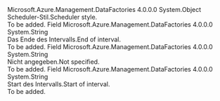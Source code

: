 <Type Name="SchedulerStyle" FullName="Microsoft.Azure.Management.DataFactories.Common.Models.SchedulerStyle">
  <TypeSignature Language="C#" Value="public static class SchedulerStyle" />
  <TypeSignature Language="ILAsm" Value=".class public auto ansi abstract sealed beforefieldinit SchedulerStyle extends System.Object" />
  <TypeSignature Language="DocId" Value="T:Microsoft.Azure.Management.DataFactories.Common.Models.SchedulerStyle" />
  <TypeSignature Language="VB.NET" Value="Public Class SchedulerStyle" />
  <TypeSignature Language="F#" Value="type SchedulerStyle = class" />
  <AssemblyInfo>
    <AssemblyName>Microsoft.Azure.Management.DataFactories</AssemblyName>
    <AssemblyVersion>4.0.0.0</AssemblyVersion>
  </AssemblyInfo>
  <Base>
    <BaseTypeName>System.Object</BaseTypeName>
  </Base>
  <Interfaces />
  <Docs>
    <summary>
            <span data-ttu-id="7e625-101">Scheduler-Stil.</span><span class="sxs-lookup"><span data-stu-id="7e625-101">Scheduler style.</span></span>
            </summary>
    <remarks>To be added.</remarks>
  </Docs>
  <Members>
    <Member MemberName="EndOfInterval">
      <MemberSignature Language="C#" Value="public const string EndOfInterval;" />
      <MemberSignature Language="ILAsm" Value=".field public static literal string EndOfInterval" />
      <MemberSignature Language="DocId" Value="F:Microsoft.Azure.Management.DataFactories.Common.Models.SchedulerStyle.EndOfInterval" />
      <MemberSignature Language="VB.NET" Value="Public Const EndOfInterval As String " />
      <MemberSignature Language="F#" Value="val mutable EndOfInterval : string" Usage="Microsoft.Azure.Management.DataFactories.Common.Models.SchedulerStyle.EndOfInterval" />
      <MemberType>Field</MemberType>
      <AssemblyInfo>
        <AssemblyName>Microsoft.Azure.Management.DataFactories</AssemblyName>
        <AssemblyVersion>4.0.0.0</AssemblyVersion>
      </AssemblyInfo>
      <ReturnValue>
        <ReturnType>System.String</ReturnType>
      </ReturnValue>
      <Docs>
        <summary>
            <span data-ttu-id="7e625-102">Das Ende des Intervalls.</span><span class="sxs-lookup"><span data-stu-id="7e625-102">End of interval.</span></span>
            </summary>
        <remarks>To be added.</remarks>
      </Docs>
    </Member>
    <Member MemberName="NotSpecified">
      <MemberSignature Language="C#" Value="public const string NotSpecified;" />
      <MemberSignature Language="ILAsm" Value=".field public static literal string NotSpecified" />
      <MemberSignature Language="DocId" Value="F:Microsoft.Azure.Management.DataFactories.Common.Models.SchedulerStyle.NotSpecified" />
      <MemberSignature Language="VB.NET" Value="Public Const NotSpecified As String " />
      <MemberSignature Language="F#" Value="val mutable NotSpecified : string" Usage="Microsoft.Azure.Management.DataFactories.Common.Models.SchedulerStyle.NotSpecified" />
      <MemberType>Field</MemberType>
      <AssemblyInfo>
        <AssemblyName>Microsoft.Azure.Management.DataFactories</AssemblyName>
        <AssemblyVersion>4.0.0.0</AssemblyVersion>
      </AssemblyInfo>
      <ReturnValue>
        <ReturnType>System.String</ReturnType>
      </ReturnValue>
      <Docs>
        <summary>
            <span data-ttu-id="7e625-103">Nicht angegeben.</span><span class="sxs-lookup"><span data-stu-id="7e625-103">Not specified.</span></span>
            </summary>
        <remarks>To be added.</remarks>
      </Docs>
    </Member>
    <Member MemberName="StartOfInterval">
      <MemberSignature Language="C#" Value="public const string StartOfInterval;" />
      <MemberSignature Language="ILAsm" Value=".field public static literal string StartOfInterval" />
      <MemberSignature Language="DocId" Value="F:Microsoft.Azure.Management.DataFactories.Common.Models.SchedulerStyle.StartOfInterval" />
      <MemberSignature Language="VB.NET" Value="Public Const StartOfInterval As String " />
      <MemberSignature Language="F#" Value="val mutable StartOfInterval : string" Usage="Microsoft.Azure.Management.DataFactories.Common.Models.SchedulerStyle.StartOfInterval" />
      <MemberType>Field</MemberType>
      <AssemblyInfo>
        <AssemblyName>Microsoft.Azure.Management.DataFactories</AssemblyName>
        <AssemblyVersion>4.0.0.0</AssemblyVersion>
      </AssemblyInfo>
      <ReturnValue>
        <ReturnType>System.String</ReturnType>
      </ReturnValue>
      <Docs>
        <summary>
            <span data-ttu-id="7e625-104">Start des Intervalls.</span><span class="sxs-lookup"><span data-stu-id="7e625-104">Start of interval.</span></span>
            </summary>
        <remarks>To be added.</remarks>
      </Docs>
    </Member>
  </Members>
</Type>